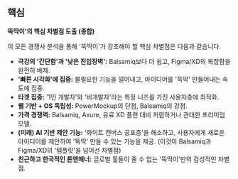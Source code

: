 
## 핵심
**뚝딱이'의 핵심 차별점 도출 (종합)**

이 모든 경쟁사 분석을 통해 '뚝딱이'가 강조해야 할 핵심 차별점은 다음과 같습니다.

- **극강의 '간단함'과 '낮은 진입장벽':** Balsamiq보다 더 쉽고, Figma/XD의 복잡함을 완전히 배제.
- **'빠른 시각화'에 집중:** 불필요한 기능을 덜어내고, 아이디어를 '뚝딱' 만들어내는 속도에 집중.
- **타겟 집중:** '1인 개발자'와 '비개발자'라는 특정 니즈를 가진 사용자층에 최적화.
- **웹 기반 + OS 독립성:** PowerMockup의 단점, Balsamiq의 강점.
- **가격 경쟁력:** Balsamiq, Axure, 유료 XD 플랜 대비 저렴하거나 관대한 프리미엄 모델.
- **(미래) AI 기반 제안 기능:** '화이트 캔버스 공포증'을 해소하고, 사용자에게 새로운 아이디어를 제안하여 '뚝딱' 만들 수 있는 기능을 제공. (이것이 Balsamiq과 Figma/XD의 '템플릿'을 넘어선 차별점)
- **친근하고 한국적인 톤앤매너:** 글로벌 툴들이 줄 수 없는 '뚝딱이'만의 감성적인 차별점.